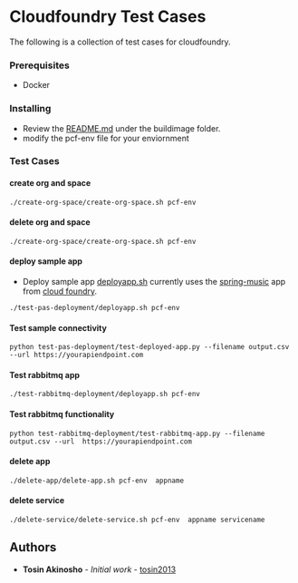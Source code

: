 # Cloudfoundry Test Cases

The following is a collection of test cases for cloudfoundry.

### Prerequisites

* Docker

### Installing

*  Review the [README.md](https://github.com/tosin2013/cloudfoundry-testcases/blob/master/buildimage/) under the buildimage folder.
* modify the pcf-env file for your enviornment

### Test Cases
#### create org and space
```
./create-org-space/create-org-space.sh pcf-env
```

#### delete org and space
```
./create-org-space/create-org-space.sh pcf-env
```
#### deploy sample app
* Deploy sample app [deployapp.sh](https://github.com/tosin2013/cloudfoundry-testcases/blob/master/test-pas-deployment/deployapp.sh) currently uses the [spring-music](https://github.com/cloudfoundry-samples/spring-music) app from [cloud foundry](https://github.com/cloudfoundry-samples/spring-music).
```
./test-pas-deployment/deployapp.sh pcf-env
```

#### Test sample connectivity
```
python test-pas-deployment/test-deployed-app.py --filename output.csv --url https://yourapiendpoint.com
```

#### Test rabbitmq app
```
./test-rabbitmq-deployment/deployapp.sh pcf-env
```

#### Test rabbitmq functionality
```
python test-rabbitmq-deployment/test-rabbitmq-app.py --filename output.csv --url  https://yourapiendpoint.com
```

#### delete app
```
./delete-app/delete-app.sh pcf-env  appname
```

#### delete service
```
./delete-service/delete-service.sh pcf-env  appname servicename
```

## Authors

* **Tosin Akinosho** - *Initial work* - [tosin2013](https://github.com/tosin2013)
